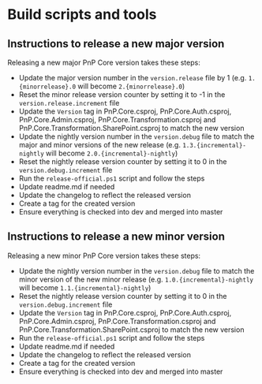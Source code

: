 # Build scripts and tools

## Instructions to release a new major version

Releasing a new major PnP Core version takes these steps:

- Update the major version number in the `version.release` file by 1 (e.g. `1.{minorrelease}.0` will become `2.{minorrelease}.0`)
- Reset the minor release version counter by setting it to -1 in the `version.release.increment` file
- Update the `Version` tag in PnP.Core.csproj, PnP.Core.Auth.csproj, PnP.Core.Admin.csproj, PnP.Core.Transformation.csproj and PnP.Core.Transformation.SharePoint.csproj to match the new version
- Update the nightly version number in the `version.debug` file to match the major and minor versions of the new release (e.g. `1.3.{incremental}-nightly` will become `2.0.{incremental}-nightly`)
- Reset the nightly release version counter by setting it to 0 in the `version.debug.increment` file
- Run the `release-official.ps1` script and follow the steps
- Update readme.md if needed
- Update the changelog to reflect the released version
- Create a tag for the created version
- Ensure everything is checked into dev and merged into master

## Instructions to release a new minor version

Releasing a new minor PnP Core version takes these steps:

- Update the nightly version number in the `version.debug` file to match the minor version of the new minor release (e.g. `1.0.{incremental}-nightly` will become `1.1.{incremental}-nightly`)
- Reset the nightly release version counter by setting it to 0 in the `version.debug.increment` file
- Update the `Version` tag in PnP.Core.csproj, PnP.Core.Auth.csproj, PnP.Core.Admin.csproj, PnP.Core.Transformation.csproj and PnP.Core.Transformation.SharePoint.csproj to match the new version
- Run the `release-official.ps1` script and follow the steps
- Update readme.md if needed
- Update the changelog to reflect the released version
- Create a tag for the created version
- Ensure everything is checked into dev and merged into master